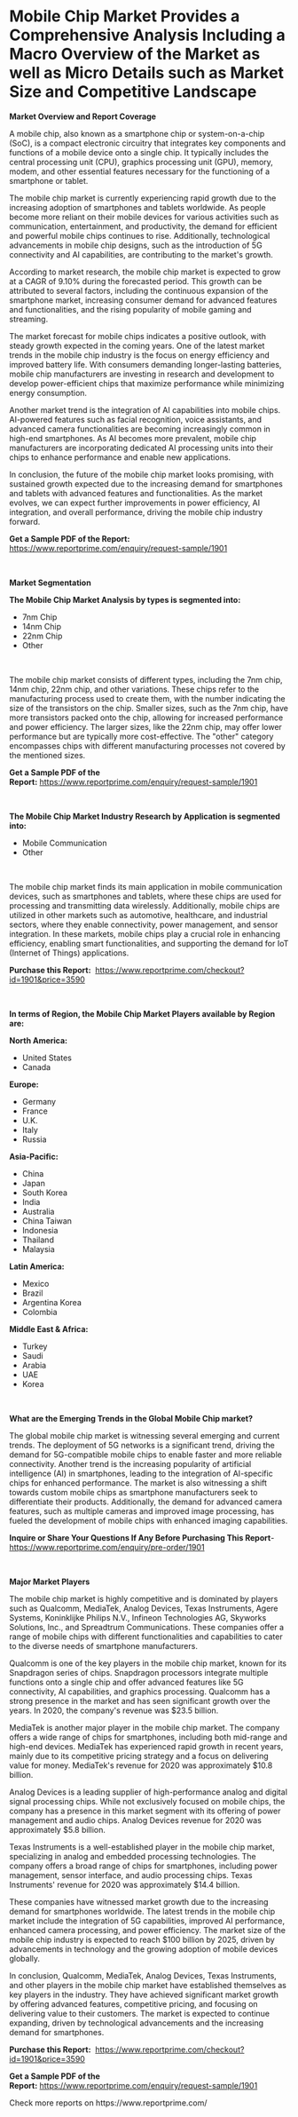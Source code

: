 <p><h1>Mobile Chip Market Provides a Comprehensive Analysis Including a Macro Overview of the Market as well as Micro Details such as Market Size and Competitive Landscape</h1></p><p><strong>Market Overview and Report Coverage</strong></p>
<p><p>A mobile chip, also known as a smartphone chip or system-on-a-chip (SoC), is a compact electronic circuitry that integrates key components and functions of a mobile device onto a single chip. It typically includes the central processing unit (CPU), graphics processing unit (GPU), memory, modem, and other essential features necessary for the functioning of a smartphone or tablet.</p><p>The mobile chip market is currently experiencing rapid growth due to the increasing adoption of smartphones and tablets worldwide. As people become more reliant on their mobile devices for various activities such as communication, entertainment, and productivity, the demand for efficient and powerful mobile chips continues to rise. Additionally, technological advancements in mobile chip designs, such as the introduction of 5G connectivity and AI capabilities, are contributing to the market's growth.</p><p>According to market research, the mobile chip market is expected to grow at a CAGR of 9.10% during the forecasted period. This growth can be attributed to several factors, including the continuous expansion of the smartphone market, increasing consumer demand for advanced features and functionalities, and the rising popularity of mobile gaming and streaming.</p><p>The market forecast for mobile chips indicates a positive outlook, with steady growth expected in the coming years. One of the latest market trends in the mobile chip industry is the focus on energy efficiency and improved battery life. With consumers demanding longer-lasting batteries, mobile chip manufacturers are investing in research and development to develop power-efficient chips that maximize performance while minimizing energy consumption.</p><p>Another market trend is the integration of AI capabilities into mobile chips. AI-powered features such as facial recognition, voice assistants, and advanced camera functionalities are becoming increasingly common in high-end smartphones. As AI becomes more prevalent, mobile chip manufacturers are incorporating dedicated AI processing units into their chips to enhance performance and enable new applications.</p><p>In conclusion, the future of the mobile chip market looks promising, with sustained growth expected due to the increasing demand for smartphones and tablets with advanced features and functionalities. As the market evolves, we can expect further improvements in power efficiency, AI integration, and overall performance, driving the mobile chip industry forward.</p></p>
<p><strong>Get a Sample PDF of the Report:</strong> <a href="https://www.reportprime.com/enquiry/request-sample/1901">https://www.reportprime.com/enquiry/request-sample/1901</a></p>
<p>&nbsp;</p>
<p><strong>Market Segmentation</strong></p>
<p><strong>The Mobile Chip Market Analysis by types is segmented into:</strong></p>
<p><ul><li>7nm Chip</li><li>14nm Chip</li><li>22nm Chip</li><li>Other</li></ul></p>
<p>&nbsp;</p>
<p><p>The mobile chip market consists of different types, including the 7nm chip, 14nm chip, 22nm chip, and other variations. These chips refer to the manufacturing process used to create them, with the number indicating the size of the transistors on the chip. Smaller sizes, such as the 7nm chip, have more transistors packed onto the chip, allowing for increased performance and power efficiency. The larger sizes, like the 22nm chip, may offer lower performance but are typically more cost-effective. The "other" category encompasses chips with different manufacturing processes not covered by the mentioned sizes.</p></p>
<p><strong>Get a Sample PDF of the Report:</strong>&nbsp;<a href="https://www.reportprime.com/enquiry/request-sample/1901">https://www.reportprime.com/enquiry/request-sample/1901</a></p>
<p>&nbsp;</p>
<p><strong>The Mobile Chip Market Industry Research by Application is segmented into:</strong></p>
<p><ul><li>Mobile Communication</li><li>Other</li></ul></p>
<p>&nbsp;</p>
<p><p>The mobile chip market finds its main application in mobile communication devices, such as smartphones and tablets, where these chips are used for processing and transmitting data wirelessly. Additionally, mobile chips are utilized in other markets such as automotive, healthcare, and industrial sectors, where they enable connectivity, power management, and sensor integration. In these markets, mobile chips play a crucial role in enhancing efficiency, enabling smart functionalities, and supporting the demand for IoT (Internet of Things) applications.</p></p>
<p><strong>Purchase this Report:</strong>&nbsp; <a href="https://www.reportprime.com/checkout?id=1901&price=3590">https://www.reportprime.com/checkout?id=1901&price=3590</a></p>
<p>&nbsp;</p>
<p><strong>In terms of Region, the Mobile Chip Market Players available by Region are:</strong></p>
<p>
    <p> <strong> North America: </strong>
        <ul>
            <li>United States</li>
            <li>Canada</li>
        </ul>
        </p> 
    <p> <strong> Europe: </strong>
        <ul>
            <li>Germany</li>
            <li>France</li>
            <li>U.K.</li>
            <li>Italy</li>
            <li>Russia</li>
        </ul>
        </p> 
    <p> <strong> Asia-Pacific: </strong>
        <ul>
            <li>China</li>
            <li>Japan</li>
            <li>South Korea</li>
            <li>India</li>
            <li>Australia</li>
            <li>China Taiwan</li>
            <li>Indonesia</li>
            <li>Thailand</li>
            <li>Malaysia</li>
        </ul>
        </p> 
    <p> <strong> Latin America: </strong>
        <ul>
            <li>Mexico</li>
            <li>Brazil</li>
            <li>Argentina Korea</li>
            <li>Colombia</li>
        </ul>
        </p> 
    <p> <strong> Middle East & Africa: </strong>
        <ul>
            <li>Turkey</li>
            <li>Saudi</li>
            <li>Arabia</li>
            <li>UAE</li>
            <li>Korea</li>
        </ul>
    </p>
    </p>
<p>&nbsp;</p>
<p><strong>What are the Emerging Trends in the Global Mobile Chip market?</strong></p>
<p><p>The global mobile chip market is witnessing several emerging and current trends. The deployment of 5G networks is a significant trend, driving the demand for 5G-compatible mobile chips to enable faster and more reliable connectivity. Another trend is the increasing popularity of artificial intelligence (AI) in smartphones, leading to the integration of AI-specific chips for enhanced performance. The market is also witnessing a shift towards custom mobile chips as smartphone manufacturers seek to differentiate their products. Additionally, the demand for advanced camera features, such as multiple cameras and improved image processing, has fueled the development of mobile chips with enhanced imaging capabilities.</p></p>
<p><strong>Inquire or Share Your Questions If Any Before Purchasing This Report</strong>- <a href="https://www.reportprime.com/enquiry/pre-order/1901">https://www.reportprime.com/enquiry/pre-order/1901</a></p>
<p>&nbsp;</p>
<p><strong>Major Market Players</strong></p>
<p><p>The mobile chip market is highly competitive and is dominated by players such as Qualcomm, MediaTek, Analog Devices, Texas Instruments, Agere Systems, Koninklijke Philips N.V., Infineon Technologies AG, Skyworks Solutions, Inc., and Spreadtrum Communications. These companies offer a range of mobile chips with different functionalities and capabilities to cater to the diverse needs of smartphone manufacturers.</p><p>Qualcomm is one of the key players in the mobile chip market, known for its Snapdragon series of chips. Snapdragon processors integrate multiple functions onto a single chip and offer advanced features like 5G connectivity, AI capabilities, and graphics processing. Qualcomm has a strong presence in the market and has seen significant growth over the years. In 2020, the company's revenue was $23.5 billion.</p><p>MediaTek is another major player in the mobile chip market. The company offers a wide range of chips for smartphones, including both mid-range and high-end devices. MediaTek has experienced rapid growth in recent years, mainly due to its competitive pricing strategy and a focus on delivering value for money. MediaTek's revenue for 2020 was approximately $10.8 billion.</p><p>Analog Devices is a leading supplier of high-performance analog and digital signal processing chips. While not exclusively focused on mobile chips, the company has a presence in this market segment with its offering of power management and audio chips. Analog Devices revenue for 2020 was approximately $5.8 billion.</p><p>Texas Instruments is a well-established player in the mobile chip market, specializing in analog and embedded processing technologies. The company offers a broad range of chips for smartphones, including power management, sensor interface, and audio processing chips. Texas Instruments' revenue for 2020 was approximately $14.4 billion.</p><p>These companies have witnessed market growth due to the increasing demand for smartphones worldwide. The latest trends in the mobile chip market include the integration of 5G capabilities, improved AI performance, enhanced camera processing, and power efficiency. The market size of the mobile chip industry is expected to reach $100 billion by 2025, driven by advancements in technology and the growing adoption of mobile devices globally.</p><p>In conclusion, Qualcomm, MediaTek, Analog Devices, Texas Instruments, and other players in the mobile chip market have established themselves as key players in the industry. They have achieved significant market growth by offering advanced features, competitive pricing, and focusing on delivering value to their customers. The market is expected to continue expanding, driven by technological advancements and the increasing demand for smartphones.</p></p>
<p><strong>Purchase this Report:</strong>&nbsp;&nbsp;<a href="https://www.reportprime.com/checkout?id=1901&price=3590">https://www.reportprime.com/checkout?id=1901&price=3590</a></p>
<p></p>
<p><strong>Get a Sample PDF of the Report:</strong>&nbsp;<a href="https://www.reportprime.com/enquiry/request-sample/1901">https://www.reportprime.com/enquiry/request-sample/1901</a></p>
<p>Check more reports on https://www.reportprime.com/</p>